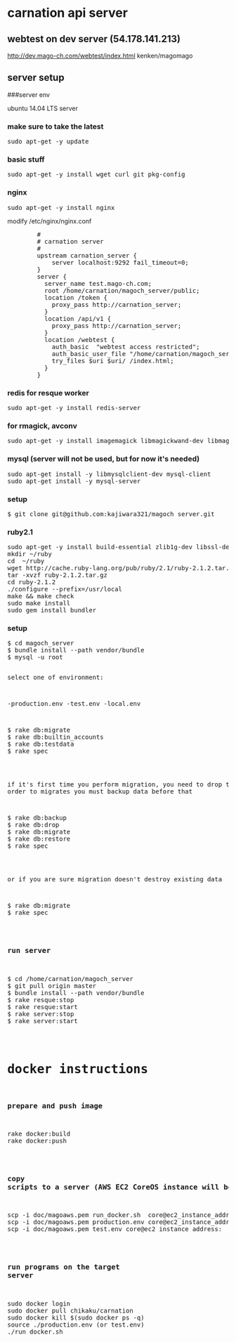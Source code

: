 # carnation api server

## webtest on dev server (54.178.141.213)

http://dev.mago-ch.com/webtest/index.html kenken/magomago

## server setup

###server env

ubuntu 14.04 LTS server

### make sure to take the latest

<pre>
sudo apt-get -y update
</pre>

### basic stuff

<pre>
sudo apt-get -y install wget curl git pkg-config
</pre>

### nginx

<pre>
sudo apt-get -y install nginx
</pre>

modify /etc/nginx/nginx.conf

<pre>
        #
        # carnation server
        #
        upstream carnation_server {
            server localhost:9292 fail_timeout=0;
        }
        server {
          server_name test.mago-ch.com;
          root /home/carnation/magoch_server/public;
          location /token {
            proxy_pass http://carnation_server;
          }
          location /api/v1 {
            proxy_pass http://carnation_server;
          }
          location /webtest {
            auth_basic  "webtest access restricted";
            auth_basic_user_file "/home/carnation/magoch_server/server/htpasswd.webtest";
            try_files $uri $uri/ /index.html;
          }
        }
</pre>

### redis for resque worker

<pre>
sudo apt-get -y install redis-server
</pre>

### for rmagick, avconv

<pre>
sudo apt-get -y install imagemagick libmagickwand-dev libmagic-dev libav-tools libimage-exiftool-perl
</pre>

### mysql (server will not be used, but for now it's needed)

<pre>
sudo apt-get install -y libmysqlclient-dev mysql-client
sudo apt-get install -y mysql-server
</pre>

### setup 

<pre>
$ git clone git@github.com:kajiwara321/magoch_server.git
</pre>

### ruby2.1

<pre>
sudo apt-get -y install build-essential zlib1g-dev libssl-dev libreadline6-dev libyaml-dev
mkdir ~/ruby
cd  ~/ruby
wget http://cache.ruby-lang.org/pub/ruby/2.1/ruby-2.1.2.tar.gz
tar -xvzf ruby-2.1.2.tar.gz
cd ruby-2.1.2
./configure --prefix=/usr/local
make && make check
sudo make install
sudo gem install bundler
</pre>


### setup 

<pre>
$ cd magoch_server 
$ bundle install --path vendor/bundle
$ mysql -u root <db/initialize_database.sql (or create db in AWS admin console RDS)
</pre>

select one of environment:

-production.env
-test.env
-local.env

<pre>
$ rake db:migrate
$ rake db:builtin_accounts
$ rake db:testdata
$ rake spec
</pre>

if it's first time you perform migration, you need to drop tables in order to migrates
you must backup data before that

<pre>
$ rake db:backup
$ rake db:drop
$ rake db:migrate
$ rake db:restore
$ rake spec
</pre>

or if you are sure migration doesn't destroy existing data

<pre>
$ rake db:migrate
$ rake spec
</pre>

### run server

<pre>
$ cd /home/carnation/magoch_server
$ git pull origin master
$ bundle install --path vendor/bundle
$ rake resque:stop
$ rake resque:start
$ rake server:stop
$ rake server:start
</pre>

# docker instructions

### prepare and push image

<pre>
rake docker:build
rake docker:push
</pre>

### copy scripts to a server (AWS EC2 CoreOS instance will be used)

<pre>
scp -i doc/magoaws.pem run_docker.sh  core@ec2_instance_address:
scp -i doc/magoaws.pem production.env core@ec2_instance_address:
scp -i doc/magoaws.pem test.env core@ec2_instance_address:
</pre>

### run programs on the target server

<pre>
sudo docker login 
sudo docker pull chikaku/carnation
sudo docker kill $(sudo docker ps -q)
source ./production.env (or test.env)
./run_docker.sh
</pre>
